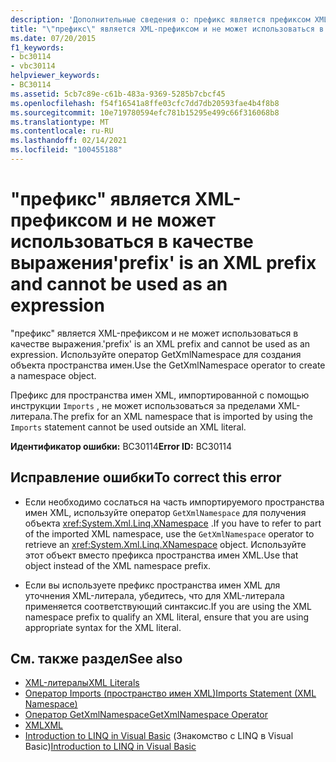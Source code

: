 ```yaml
---
description: 'Дополнительные сведения о: префикс является префиксом XML и не может использоваться в качестве выражения'
title: "\"префикс\" является XML-префиксом и не может использоваться в качестве выражения"
ms.date: 07/20/2015
f1_keywords:
- bc30114
- vbc30114
helpviewer_keywords:
- BC30114
ms.assetid: 5cb7c89e-c61b-483a-9369-5285b7cbcf45
ms.openlocfilehash: f54f16541a8ffe03cfc7dd7db20593fae4b4f8b8
ms.sourcegitcommit: 10e719780594efc781b15295e499c66f316068b8
ms.translationtype: MT
ms.contentlocale: ru-RU
ms.lasthandoff: 02/14/2021
ms.locfileid: "100455188"
---
```

# <a name="prefix-is-an-xml-prefix-and-cannot-be-used-as-an-expression"></a><span data-ttu-id="4edcb-103">"префикс" является XML-префиксом и не может использоваться в качестве выражения</span><span class="sxs-lookup"><span data-stu-id="4edcb-103">'prefix' is an XML prefix and cannot be used as an expression</span></span>

<span data-ttu-id="4edcb-104">"префикс" является XML-префиксом и не может использоваться в качестве выражения.</span><span class="sxs-lookup"><span data-stu-id="4edcb-104">'prefix' is an XML prefix and cannot be used as an expression.</span></span> <span data-ttu-id="4edcb-105">Используйте оператор GetXmlNamespace для создания объекта пространства имен.</span><span class="sxs-lookup"><span data-stu-id="4edcb-105">Use the GetXmlNamespace operator to create a namespace object.</span></span>  
  
 <span data-ttu-id="4edcb-106">Префикс для пространства имен XML, импортированной с помощью инструкции `Imports` , не может использоваться за пределами XML-литерала.</span><span class="sxs-lookup"><span data-stu-id="4edcb-106">The prefix for an XML namespace that is imported by using the `Imports` statement cannot be used outside an XML literal.</span></span>  
  
 <span data-ttu-id="4edcb-107">**Идентификатор ошибки:** BC30114</span><span class="sxs-lookup"><span data-stu-id="4edcb-107">**Error ID:** BC30114</span></span>  
  
## <a name="to-correct-this-error"></a><span data-ttu-id="4edcb-108">Исправление ошибки</span><span class="sxs-lookup"><span data-stu-id="4edcb-108">To correct this error</span></span>  
  
- <span data-ttu-id="4edcb-109">Если необходимо сослаться на часть импортируемого пространства имен XML, используйте оператор `GetXmlNamespace` для получения объекта <xref:System.Xml.Linq.XNamespace> .</span><span class="sxs-lookup"><span data-stu-id="4edcb-109">If you have to refer to part of the imported XML namespace, use the `GetXmlNamespace` operator to retrieve an <xref:System.Xml.Linq.XNamespace> object.</span></span> <span data-ttu-id="4edcb-110">Используйте этот объект вместо префикса пространства имен XML.</span><span class="sxs-lookup"><span data-stu-id="4edcb-110">Use that object instead of the XML namespace prefix.</span></span>  
  
- <span data-ttu-id="4edcb-111">Если вы используете префикс пространства имен XML для уточнения XML-литерала, убедитесь, что для XML-литерала применяется соответствующий синтаксис.</span><span class="sxs-lookup"><span data-stu-id="4edcb-111">If you are using the XML namespace prefix to qualify an XML literal, ensure that you are using appropriate syntax for the XML literal.</span></span>  
  
## <a name="see-also"></a><span data-ttu-id="4edcb-112">См. также раздел</span><span class="sxs-lookup"><span data-stu-id="4edcb-112">See also</span></span>

- [<span data-ttu-id="4edcb-113">XML-литералы</span><span class="sxs-lookup"><span data-stu-id="4edcb-113">XML Literals</span></span>](../language-reference/xml-literals/index.md)
- [<span data-ttu-id="4edcb-114">Оператор Imports (пространство имен XML)</span><span class="sxs-lookup"><span data-stu-id="4edcb-114">Imports Statement (XML Namespace)</span></span>](../language-reference/statements/imports-statement-xml-namespace.md)
- [<span data-ttu-id="4edcb-115">Оператор GetXmlNamespace</span><span class="sxs-lookup"><span data-stu-id="4edcb-115">GetXmlNamespace Operator</span></span>](../language-reference/operators/getxmlnamespace-operator.md)
- [<span data-ttu-id="4edcb-116">XML</span><span class="sxs-lookup"><span data-stu-id="4edcb-116">XML</span></span>](../programming-guide/language-features/xml/index.md)
- <span data-ttu-id="4edcb-117">[Introduction to LINQ in Visual Basic](../programming-guide/language-features/linq/introduction-to-linq.md) (Знакомство с LINQ в Visual Basic)</span><span class="sxs-lookup"><span data-stu-id="4edcb-117">[Introduction to LINQ in Visual Basic](../programming-guide/language-features/linq/introduction-to-linq.md)</span></span>
